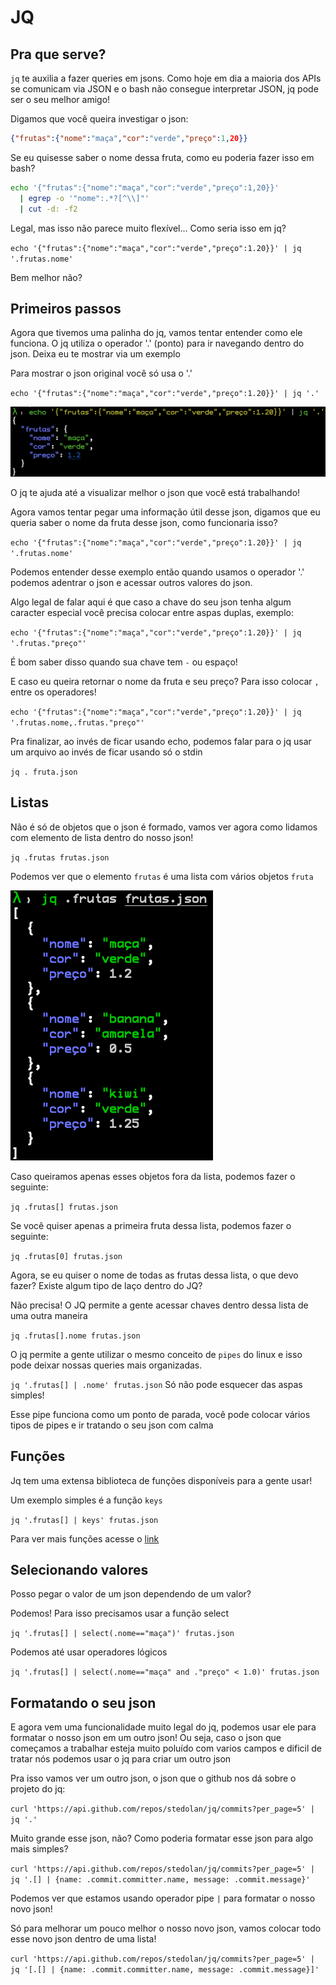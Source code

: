 # JQ
## Pra que serve?

`jq` te auxilia a fazer queries em jsons. Como hoje em dia a maioria dos APIs se comunicam via JSON e o bash não consegue interpretar JSON,
jq pode ser o seu melhor amigo!

Digamos que você queira investigar o json:
```json
{"frutas":{"nome":"maça","cor":"verde","preço":1,20}}
```

Se eu quisesse saber o nome dessa fruta, como eu poderia fazer isso em bash?
``` bash
echo '{"frutas":{"nome":"maça","cor":"verde","preço":1,20}}'
  | egrep -o '"nome":.*?[^\\]"' 
  | cut -d: -f2
```

Legal, mas isso não parece muito flexível... Como seria isso em jq?

`echo '{"frutas":{"nome":"maça","cor":"verde","preço":1.20}}' | jq '.frutas.nome'`

Bem melhor não?

## Primeiros passos

Agora que tivemos uma palinha do jq, vamos tentar entender como ele funciona.
O jq utiliza o operador '.' (ponto) para ir navegando dentro do json. Deixa eu te mostrar via um exemplo

Para mostrar o json original você só usa o '.'

`echo '{"frutas":{"nome":"maça","cor":"verde","preço":1.20}}' | jq '.'`

![img](images/frutas-echo.png)
 
O jq te ajuda até a visualizar melhor o json que você está trabalhando!

Agora vamos tentar pegar uma informação útil desse json, digamos que eu queria saber o nome da fruta desse json, como funcionaria isso?


`echo '{"frutas":{"nome":"maça","cor":"verde","preço":1.20}}' | jq '.frutas.nome'`

Podemos entender desse exemplo então quando usamos o operador '.' podemos adentrar o json e acessar outros valores do json.

Algo legal de falar aqui é que caso a chave do seu json tenha algum caracter especial você precisa colocar entre aspas duplas, exemplo:

`echo '{"frutas":{"nome":"maça","cor":"verde","preço":1.20}}' | jq '.frutas."preço"'`

É bom saber disso quando sua chave tem `-` ou espaço!

E caso eu queira retornar o nome da fruta e seu preço? Para isso colocar `,` entre os operadores!

`echo '{"frutas":{"nome":"maça","cor":"verde","preço":1.20}}' | jq '.frutas.nome,.frutas."preço"'`

Pra finalizar, ao invés de ficar usando echo, podemos falar para o jq usar um arquivo ao invés de ficar usando só o stdin

`jq . fruta.json`

## Listas

Não é só de objetos que o json é formado, vamos ver agora como lidamos com elemento de lista dentro do nosso json!

`jq .frutas frutas.json`

Podemos ver que o elemento `frutas` é uma lista com vários objetos `fruta`

![lista-frutas](images/frutas-json.png)

Caso queiramos apenas esses objetos fora da lista, podemos fazer o seguinte:

`jq .frutas[] frutas.json`

Se você quiser apenas a primeira fruta dessa lista, podemos fazer o seguinte:

`jq .frutas[0] frutas.json`

Agora, se eu quiser o nome de todas as frutas dessa lista, o que devo fazer? Existe algum tipo de laço dentro do JQ? 

Não precisa! O JQ permite a gente acessar chaves dentro dessa lista de uma outra maneira

`jq .frutas[].nome frutas.json`

O jq permite a gente utilizar o mesmo conceito de `pipes` do linux e isso pode deixar nossas queries mais organizadas.

`jq '.frutas[] | .nome' frutas.json`
Só não pode esquecer das aspas simples!

Esse pipe funciona como um ponto de parada, você pode colocar vários tipos de pipes e ir tratando o seu json com calma

## Funções 

Jq tem uma extensa biblioteca de funções disponíveis para a gente usar!

Um exemplo simples é a função `keys`

`jq '.frutas[] | keys' frutas.json`

Para ver mais funções acesse o [link](https://stedolan.github.io/jq/manual/#Builtinoperatorsandfunctions)

## Selecionando valores

Posso pegar o valor de um json dependendo de um valor?

Podemos! Para isso precisamos usar a função select

`jq '.frutas[] | select(.nome=="maça")' frutas.json`

Podemos até usar operadores lógicos

`jq '.frutas[] | select(.nome=="maça" and ."preço" < 1.0)' frutas.json`

## Formatando o seu json

E agora vem uma funcionalidade muito legal do jq, podemos usar ele para formatar o nosso json em um outro json! Ou seja, caso o json que começamos a trabalhar esteja muito poluído com varios campos e dificil de tratar nós podemos usar o jq para criar um outro json 

Pra isso vamos ver um outro json, o json que o github nos dá sobre o projeto do jq:

`curl 'https://api.github.com/repos/stedolan/jq/commits?per_page=5' | jq '.'`

Muito grande esse json, não? Como poderia formatar esse json para algo mais simples?

`curl 'https://api.github.com/repos/stedolan/jq/commits?per_page=5' | jq '.[] | {name: .commit.committer.name, message: .commit.message}'`

Podemos ver que estamos usando operador pipe `|` para formatar o nosso novo json!

Só para melhorar um pouco melhor o nosso novo json, vamos colocar todo esse novo json dentro de uma lista!

`curl 'https://api.github.com/repos/stedolan/jq/commits?per_page=5' | jq '[.[] | {name: .commit.committer.name, message: .commit.message}]'`

